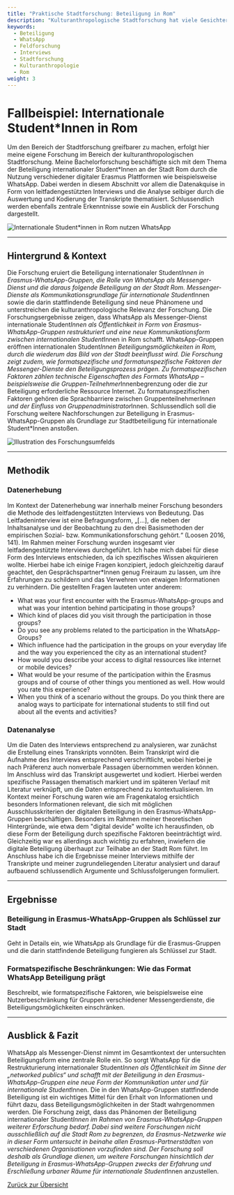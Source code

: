 ```yaml
---
title: "Praktische Stadtforschung: Beteiligung in Rom"
description: "Kulturanthropologische Stadtforschung hat viele Gesichter. Damit du eine Vorstellung bekommst, wie Stadtforschung wirklich in der Praxis aussehen kann, findest du auf dieser Seite ein konkretes Beispiel einer Forschung zur Beteiligung internationaler Student*Innen in Rom, die ich für meine Bachelorarbeit durchgeführt habe."
keywords:
  - Beteiligung
  - WhatsApp
  - Feldforschung
  - Interviews
  - Stadtforschung
  - Kulturanthropologie
  - Rom
weight: 3
---
```


# Fallbeispiel: Internationale Student\*Innen in Rom

Um den Bereich der Stadtforschung greifbarer zu machen, erfolgt hier meine eigene Forschung im Bereich der kulturanthropologischen Stadtforschung. Meine Bachelorforschung beschäftigte sich mit dem Thema der Beteiligung internationaler Student\*Innen an der Stadt Rom durch die Nutzung verschiedener digitaler Erasmus Plattformen wie beispielsweise WhatsApp. Dabei werden in diesem Abschnitt vor allem die Datenakquise in Form von leitfadengestützten Interviews und die Analyse selbiger durch die Auswertung und Kodierung der Transkripte thematisiert. Schlussendlich werden ebenfalls zentrale Erkenntnisse sowie ein Ausblick der Forschung dargestellt.

![Internationale Student*innen in Rom nutzen WhatsApp](/assets/img/fallbeispielromwhatsapp.png)

---

## Hintergrund & Kontext

Die Forschung eruiert die Beteiligung internationaler Student*Innen in Erasmus-WhatsApp-Gruppen, die Rolle von WhatsApp als Messenger-Dienst und die daraus folgende Beteiligung an der Stadt Rom. Messenger-Dienste als Kommunikationsgrundlage für internationale Student*Innen sowie die darin stattfindende Beteiligung sind neue Phänomene und unterstreichen die kulturanthropologische Relevanz der Forschung. Die Forschungsergebnisse zeigen, dass WhatsApp als Messenger-Dienst internationale Student*Innen als Öffentlichkeit in Form von Erasmus-WhatsApp-Gruppen restrukturiert und eine neue Kommunikationsform zwischen internationalen Student*Innen in Rom schafft. WhatsApp-Gruppen eröffnen internationalen Student*Innen Beteiligungsmöglichkeiten in Rom, durch die wiederum das Bild von der Stadt beeinflusst wird. Die Forschung zeigt zudem, wie formatspezifische und formatunspezifische Faktoren der Messenger-Dienste den Beteiligungsprozess prägen. Zu formatspezifischen Faktoren zählen technische Eigenschaften des Formats WhatsApp – beispielsweise die Gruppen-Teilnehmer*Innenbegrenzung oder die zur Beteiligung erforderliche Ressource Internet. Zu formatunspezifischen Faktoren gehören die Sprachbarriere zwischen Gruppenteilnehmer*Innen und der Einfluss von Gruppenadministrator*Innen. Schlussendlich soll die Forschung weitere Nachforschungen zur Beteiligung in Erasmus-WhatsApp-Gruppen als Grundlage zur Stadtbeteiligung für internationale Student\*Innen anstoßen.

![Illustration des Forschungsumfelds](/assets/img/Kontext.png)

---

## Methodik

### Datenerhebung

Im Kontext der Datenerhebung war innerhalb meiner Forschung besonders die Methode des leitfadengestützten Interviews von Bedeutung. Das Leitfadeninterview ist eine Befragungsform, „[…], die neben der Inhaltsanalyse und der Beobachtung zu den drei Basismethoden der empirischen Sozial- bzw. Kommunikationsforschung gehört.“ (Loosen 2016, 141). Im Rahmen meiner Forschung wurden insgesamt vier leitfadengestützte Interviews durchgeführt. Ich habe mich dabei für diese Form des Interviews entschieden, da ich spezifisches Wissen akquirieren wollte. Hierbei habe ich einige Fragen konzipiert, jedoch gleichzeitig darauf geachtet, den Gesprächspartner\*Innen genug Freiraum zu lassen, um ihre Erfahrungen zu schildern und das Verwehren von etwaigen Informationen zu verhindern. Die gestellten Fragen lauteten unter anderem:

- What was your first encounter with the Erasmus-WhatsApp-groups and what was your intention behind participating in those groups?
- Which kind of places did you visit through the participation in those groups?
- Do you see any problems related to the participation in the WhatsApp-Groups?
- Which influence had the participation in the groups on your everyday life and the way you experienced the city as an international student?
- How would you describe your access to digital ressources like internet or mobile devices?
- What would be your resume of the participation within the Erasmus groups and of course of other things you mentioned as well. How would you rate this experience?
- When you think of a scenario without the groups. Do you think there are analog ways to participate for international students to still find out about all the events and activities?

### Datenanalyse

Um die Daten des Interviews entsprechend zu analysieren, war zunächst die Erstellung eines Transkripts vonnöten. Beim Transkript wird die Aufnahme des Interviews entsprechend verschriftlicht, wobei hierbei je nach Präferenz auch nonverbale Passagen übernommen werden können. Im Anschluss wird das Transkript ausgewertet und kodiert. Hierbei werden spezifische Passagen thematisch markiert und im späteren Verlauf mit Literatur verknüpft, um die Daten entsprechend zu kontextualisieren. Im Kontext meiner Forschung waren wie am Fragenkatalog ersichtlich besonders Informationen relevant, die sich mit möglichen Ausschlusskriterien der digitalen Beteiligung in den Erasmus-WhatsApp-Gruppen beschäftigen. Besonders im Rahmen meiner theoretischen Hintergründe, wie etwa dem "digital devide" wollte ich herausfinden, ob diese Form der Beteiligung durch spezifische Faktoren beeinträchtigt wird. Gleichzeitig war es allerdings auch wichtig zu erfahren, inwiefern die digitale Beteiligung überhaupt zur Teilhabe an der Stadt Rom führt. Im Anschluss habe ich die Ergebnisse meiner Interviews mithilfe der Transkripte und meiner zugrundeliegenden Literatur analysiert und darauf aufbauend schlussendlich Argumente und Schlussfolgerungen formuliert.

---

## Ergebnisse

### Beteiligung in Erasmus-WhatsApp-Gruppen als Schlüssel zur Stadt

Geht in Details ein, wie WhatsApp als Grundlage für die Erasmus-Gruppen und die darin stattfindende Beteiligung fungieren als Schlüssel zur Stadt.

### Formatspezifische Beschränkungen: Wie das Format WhatsApp Beteiligung prägt

Beschreibt, wie formatspezifische Faktoren, wie beispielsweise eine Nutzerbeschränkung für Gruppen verschiedener Messengerdienste, die Beteiligungsmöglichkeiten einschränken.

---

## Ausblick & Fazit

WhatsApp als Messenger-Dienst nimmt im Gesamtkontext der untersuchten Beteiligungsform eine zentrale Rolle ein. So sorgt WhatsApp für die Restrukturierung internationaler Student*Innen als Öffentlichkeit im Sinne der „networked publics“ und schafft mit der Beteiligung in den Erasmus-WhatsApp-Gruppen eine neue Form der Kommunikation unter und für internationale Student*Innen. Die in den WhatsApp-Gruppen stattfindende Beteiligung ist ein wichtiges Mittel für den Erhalt von Informationen und führt dazu, dass Beteiligungsmöglichkeiten in der Stadt wahrgenommen werden. Die Forschung zeigt, dass das Phänomen der Beteiligung internationaler Student*Innen im Rahmen von Erasmus-WhatsApp-Gruppen weiterer Erforschung bedarf. Dabei sind weitere Forschungen nicht ausschließlich auf die Stadt Rom zu begrenzen, da Erasmus-Netzwerke wie in dieser Form untersucht in beinahe allen Erasmus-Partnerstädten von verschiedenen Organisationen vorzufinden sind. Der Forschung soll deshalb als Grundlage dienen, um weitere Forschungen hinsichtlich der Beteiligung in Erasmus-WhatsApp-Gruppen zwecks der Erfahrung und Erschließung urbaner Räume für internationale Student*Innen anzustellen.

[Zurück zur Übersicht](../index.html)
